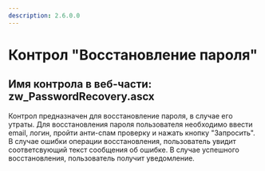 ```yaml
---
description: 2.6.0.0
---
```


# Контрол "Восстановление пароля"

## Имя контрола в веб-части: zw\_PasswordRecovery.ascx

Контрол предназначен для восстановление пароля, в случае его утраты. Для восстановления пароля пользователя необходимо ввести email, логин, пройти анти-спам проверку и нажать кнопку "Запросить". В случае ошибки операции восстановления, пользователь увидит соответсвующий текст сообщения об ошибке. В случае успешного восстановления, пользователь получит уведомление.

